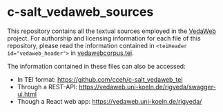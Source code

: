# c-salt_vedaweb_sources

This repository contains all the textual sources employed in the [VedaWeb](https://vedaweb.uni-koeln.de)  project.
For authorship and licensing information for each file of this repository, please read the information contained in `<teiHeader id="vedaweb_header">` in [vedawebcorpus.tei](https://github.com/cceh/c-salt_vedaweb_tei/blob/master/vedaweb_corpus.tei).

The information contained in these files can also be accessed:

- In TEI format: https://github.com/cceh/c-salt_vedaweb_tei
- Through a REST-API: https://vedaweb.uni-koeln.de/rigveda/swagger-ui.html
- Though a React web app: https://vedaweb.uni-koeln.de/rigveda/
